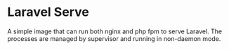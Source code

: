 # Laravel Serve

A simple image that can run both nginx and php fpm to serve Laravel.
The processes are managed by supervisor and running in non-daemon mode.


